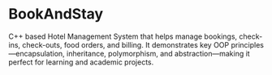 # BookAndStay
C++ based Hotel Management System that helps manage bookings, check-ins, check-outs, food orders, and billing. It demonstrates key OOP principles—encapsulation, inheritance, polymorphism, and abstraction—making it perfect for learning and academic projects.
